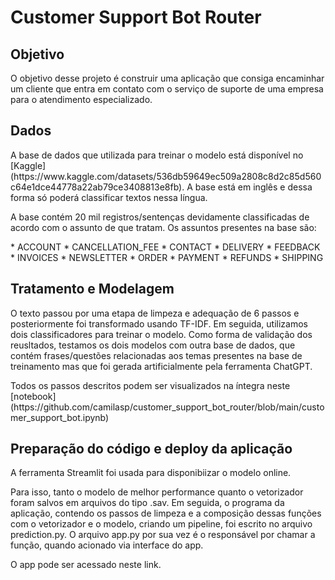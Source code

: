 # Customer Support Bot Router
## Objetivo
<p>O objetivo desse projeto é construir uma aplicação que consiga encaminhar um cliente que entra em contato com o serviço de suporte de uma empresa para o atendimento especializado.</p>

## Dados
<p>A base de dados que utilizada para treinar o modelo está disponível no [Kaggle](https://www.kaggle.com/datasets/536db59649ec509a2808c8d2c85d560c64e1dce44778a22ab79ce3408813e8fb). A base está em inglês e dessa forma só poderá classificar textos nessa língua.</p>
<p>A base contém 20 mil registros/sentenças devidamente classificadas de acordo com o assunto de que tratam. Os assuntos presentes na base são:</p>
* ACCOUNT
* CANCELLATION_FEE
* CONTACT
* DELIVERY
* FEEDBACK
* INVOICES
* NEWSLETTER
* ORDER
* PAYMENT
* REFUNDS
* SHIPPING

## Tratamento e Modelagem
O texto passou por uma etapa de limpeza e adequação de 6 passos e posteriormente foi transformado usando TF-IDF. Em seguida, utilizamos dois classificadores para treinar o modelo.
Como forma de validação dos reusltados, testamos os dois modelos com outra base de dados, que contém frases/questões relacionadas aos temas presentes na base de treinamento mas que foi gerada artificialmente pela ferramenta ChatGPT.

<p>Todos os passos descritos podem ser visualizados na íntegra neste [notebook](https://github.com/camilasp/customer_support_bot_router/blob/main/customer_support_bot.ipynb)
  
  
## Preparação do código e deploy da aplicação
 
A ferramenta Streamlit foi usada para disponibiizar o modelo online.
 
Para isso, tanto o modelo de melhor performance quanto o vetorizador foram salvos em arquivos do tipo .sav. Em seguida, o programa da aplicação, contendo os passos de limpeza e a composição dessas funções com o vetorizador e o modelo, criando um pipeline, foi escrito no arquivo prediction.py. O arquivo app.py por sua vez é o responsável por chamar a função, quando acionado via interface do app.
  
O app pode ser acessado neste link.

 
  

